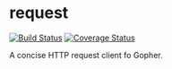 # request
[![Build Status](https://travis-ci.org/go-http-utils/request.svg?branch=master)](https://travis-ci.org/go-http-utils/request)
[![Coverage Status](https://coveralls.io/repos/github/go-http-utils/request/badge.svg?branch=master)](https://coveralls.io/github/go-http-utils/request?branch=master)

A concise HTTP request client fo Gopher.
